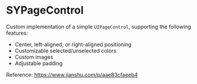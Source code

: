 # SYPageControl
Custom implementation of a simple `UIPageControl`, supporting the following features:

- Center, left-aligned, or right-aligned positioning
- Customizable selected/unselected colors
- Custom images
- Adjustable padding

Reference: https://www.jianshu.com/p/aae83cfaeeb4
